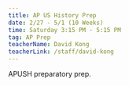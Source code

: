 ```yaml
---
title: AP US History Prep
date: 2/27 - 5/1 (10 Weeks)
time: Saturday 3:15 PM - 5:15 PM
tag: AP Prep
teacherName: David Kong
teacherLink: /staff/david-kong
---
```


APUSH preparatory prep.
